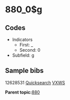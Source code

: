 # 880\_0$g

## Codes

-   Indicators
    -   First: \_
    -   Second: 0
-   Subfield: g

## Sample bibs

12628531 [Quicksearch](https://search.library.yale.edu/catalog/12628531) [VXWS](http://prodorbis.library.yale.edu:7014/vxws/GetHoldingsService?bibId=12628531)

**Parent topic:**[880](../../tags/880/880.md)

